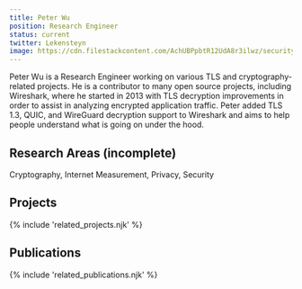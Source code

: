 ```yaml
---
title: Peter Wu
position: Research Engineer
status: current
twitter: Lekensteyn
image: https://cdn.filestackcontent.com/AchUBPpbtR12UdA8r3ilwz/security=policy:eyJleHBpcnkiOjIyMzA3NDg5OTAsImNhbGwiOlsicmVhZCIsImNvbnZlcnQiXSwiaGFuZGxlIjoiWXN0bFQ2SGVRZ2VWeW5yZHZLVzIifQ==,signature:cdb0c833e7631982fef2d17c63792db92100e5e570bdc53468d4e18afec66b44/cache=expiry:max/resize=w:600,h:600,fit:crop,align:faces/rotate=d:exif/YstlT6HeQgeVynrdvKW2
---
```

Peter Wu is a Research Engineer working on various TLS and cryptography-related projects. He is a contributor to many open source projects, including Wireshark, where he started in 2013 with TLS decryption improvements in order to assist in analyzing encrypted application traffic. Peter added TLS 1.3, QUIC, and WireGuard decryption support to Wireshark and aims to help people understand what is going on under the hood.

## Research Areas (incomplete)
Cryptography, Internet Measurement, Privacy, Security

## Projects
{% include 'related_projects.njk' %}

## Publications
{% include 'related_publications.njk' %}
